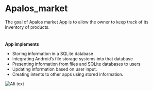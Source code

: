 # Apalos_market
The goal of Apalos market App is to allow the owner to keep track of its inventory of products.

#

__App implements__

* Storing information in a SQLite database
* Integrating Android’s file storage systems into that database
* Presenting information from files and SQLite databases to users
* Updating information based on user input.
* Creating intents to other apps using stored information.

![Alt text](https://cloud.githubusercontent.com/assets/26036800/26179596/4c7dd39e-3b6d-11e7-88ea-4a4ee7387e11.png)
